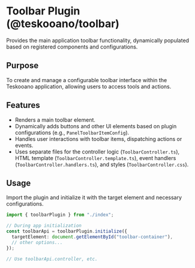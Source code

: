 # Toolbar Plugin (@teskooano/toolbar)

Provides the main application toolbar functionality, dynamically populated based on registered components and configurations.

## Purpose

To create and manage a configurable toolbar interface within the Teskooano application, allowing users to access tools and actions.

## Features

- Renders a main toolbar element.
- Dynamically adds buttons and other UI elements based on plugin configurations (e.g., `PanelToolbarItemConfig`).
- Handles user interactions with toolbar items, dispatching actions or events.
- Uses separate files for the controller logic (`ToolbarController.ts`), HTML template (`ToolbarController.template.ts`), event handlers (`ToolbarController.handlers.ts`), and styles (`ToolbarController.css`).

## Usage

Import the plugin and initialize it with the target element and necessary configurations.

```typescript
import { toolbarPlugin } from "./index";

// During app initialization
const toolbarApi = toolbarPlugin.initialize({
  targetElement: document.getElementById("toolbar-container"),
  // other options...
});

// Use toolbarApi.controller, etc.
```
